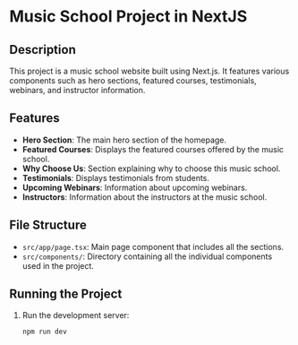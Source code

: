 # Music School Project in NextJS

## Description
This project is a music school website built using Next.js. It features various components such as hero sections, featured courses, testimonials, webinars, and instructor information.

## Features
- **Hero Section**: The main hero section of the homepage.
- **Featured Courses**: Displays the featured courses offered by the music school.
- **Why Choose Us**: Section explaining why to choose this music school.
- **Testimonials**: Displays testimonials from students.
- **Upcoming Webinars**: Information about upcoming webinars.
- **Instructors**: Information about the instructors at the music school.

## File Structure
- `src/app/page.tsx`: Main page component that includes all the sections.
- `src/components/`: Directory containing all the individual components used in the project.

## Running the Project
1. Run the development server:
   ```sh
   npm run dev
